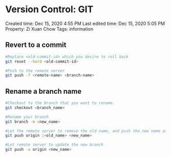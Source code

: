 # Version Control: GIT

Created time: Dec 15, 2020 4:55 PM
Last edited time: Dec 15, 2020 5:05 PM
Property: Zi Xuan Chow
Tags: information

## Revert to a commit

```bash
#Replace <old-commit-id> which you desire to roll back 
git reset --hard <old-commit-id>

#Push to the remote server
git push -f <remote-name> <branch-name>
```

## Rename a branch name

```bash
#Checkout to the branch that you want to rename.
git checkout <branch_name>

#Rename your branch
git branch -m <new_name>

#Let the remote server to remove the old name, and push the new name as new branch.
git push origin :<old_name> <new_name>

#Let remote server to update the new branch
git push -u origin <new_name>
```